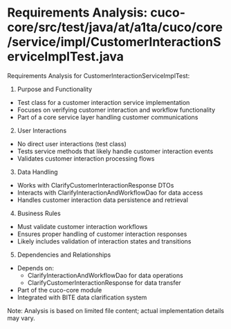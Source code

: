# Requirements Analysis: cuco-core/src/test/java/at/a1ta/cuco/core/service/impl/CustomerInteractionServiceImplTest.java

Requirements Analysis for CustomerInteractionServiceImplTest:

1. Purpose and Functionality
- Test class for a customer interaction service implementation
- Focuses on verifying customer interaction and workflow functionality
- Part of a core service layer handling customer communications

2. User Interactions
- No direct user interactions (test class)
- Tests service methods that likely handle customer interaction events
- Validates customer interaction processing flows

3. Data Handling
- Works with ClarifyCustomerInteractionResponse DTOs
- Interacts with ClarifyInteractionAndWorkflowDao for data access
- Handles customer interaction data persistence and retrieval

4. Business Rules
- Must validate customer interaction workflows
- Ensures proper handling of customer interaction responses
- Likely includes validation of interaction states and transitions

5. Dependencies and Relationships
- Depends on:
  * ClarifyInteractionAndWorkflowDao for data operations
  * ClarifyCustomerInteractionResponse for data transfer
- Part of the cuco-core module
- Integrated with BITE data clarification system

Note: Analysis is based on limited file content; actual implementation details may vary.